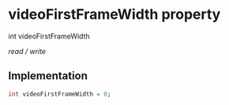 


# videoFirstFrameWidth property







int videoFirstFrameWidth
  
_<span class="feature">read / write</span>_






## Implementation

```dart
int videoFirstFrameWidth = 0;
```







